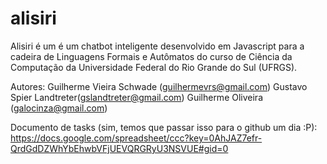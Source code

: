 alisiri
=======

Alisiri é um é um chatbot inteligente desenvolvido em Javascript para a cadeira de Linguagens Formais e Autômatos do curso de Ciência da Computação da Universidade Federal do Rio Grande do Sul (UFRGS).  

Autores: Guilherme Vieira Schwade (guilhermevrs@gmail.com) 
         Gustavo Spier Landtreter(gslandtreter@gmail.com)
         Guilherme Oliveira (galocinza@gmail.com)
         
Documento de tasks (sim, temos que passar isso para o github um dia :P): https://docs.google.com/spreadsheet/ccc?key=0AhJAZ7efr-QrdGdDZWhYbEhwbVFjUEVQRGRyU3NSVUE#gid=0